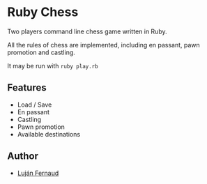 # Ruby Chess

Two players command line chess game written in Ruby.

All the rules of chess are implemented, including en passant, pawn promotion and castling.

It may be run with `ruby play.rb`

## Features

- Load / Save
- En passant
- Castling
- Pawn promotion
- Available destinations

## Author

- [Luján Fernaud](https://github.com/lujanfernaud)
